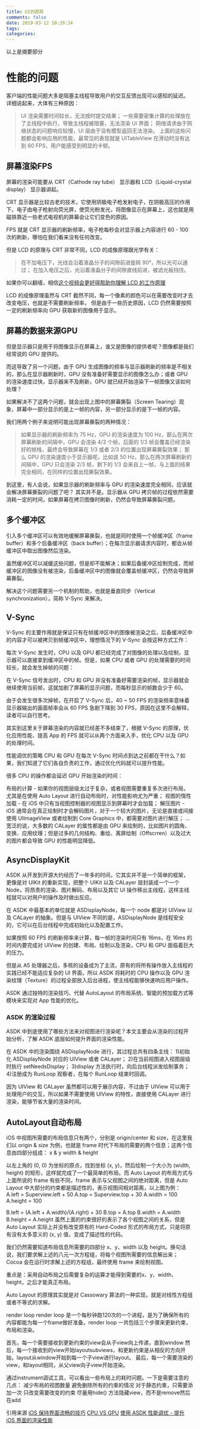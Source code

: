```yaml
---
title: UI的困局
comments: false
date: 2019-03-12 10:29:24
tags:
categories:
---
```


以上是摘要部分
<!--more-->

# 性能的问题

客户端的性能问题大多是阻塞主线程导致用户的交互反馈出现可以感知的延迟。
详细说起来，大体有三种原因：
> UI 渲染需要时间较长，无法按时提交结果；
> 一些需要密集计算的处理放在了主线程中执行，导致主线程被阻塞，无法渲染 UI 界面；
> 网络请求由于网络状态的问题响应较慢，UI 层由于没有模型返回无法渲染。
上面的这些问题都会影响应用的性能，最常见的表现就是 UITableView 在滑动时没有达到 60 FPS，用户能感受到明显的卡顿。

## 屏幕渲染FPS

屏幕的渲染可能要从 CRT（Cathode ray tube） 显示器和 LCD（Liquid-crystal display） 显示器讲起。

CRT 显示器是比较古老的技术，它使用阴极电子枪发射电子，在阴极高压的作用下，电子由电子枪射向荧光屏，使荧光粉发光，将图像显示在屏幕上，这也就是用磁铁靠近一些老式电视机的屏幕会让它们变色的原因。

FPS 就是 CRT 显示器的刷新频率，电子枪每秒会对显示器上内容进行 60 - 100 次的刷新，哪怕在我们看来没有任何改变。

但是 LCD 的原理与 CRT 非常不同，LCD 的成像原理跟光学有关：
> 在不加电压下，光线会沿着液晶分子的间隙前进旋转 90°，所以光可以通过；
> 在加入电压之后，光沿着液晶分子的间隙直线前进，被滤光板挡住。

如果你可以翻墙，相信[这个视频会更好得帮助你理解 LCD 的工作原理](https://www.youtube.com/watch?v=Bf3547WB5qs)

LCD 的成像原理虽然与 CRT 截然不同，每一个像素的颜色可以在需要改变时才去改变电压，也就是不需要刷新频率，
但是由于一些历史原因，LCD 仍然需要按照一定的刷新频率向 GPU 获取新的图像用于显示。

## 屏幕的数据来源GPU

但是显示器只是用于将图像显示在屏幕上，谁又是图像的提供者呢？图像都是我们经常说的 GPU 提供的。

而这导致了另一个问题，由于 GPU 生成图像的频率与显示器刷新的频率是不相关的，那么在显示器刷新时，GPU 没有准备好需要显示的图像怎么办；或者 GPU 的渲染速度过快，显示器来不及刷新，GPU 就已经开始渲染下一帧图像又该如何处理？

如果解决不了这两个问题，就会出现上图中的屏幕撕裂（Screen Tearing）现象，屏幕中一部分显示的是上一帧的内容，另一部分显示的是下一帧的内容。

我们用两个例子来说明可能出现屏幕撕裂的两种情况：

> 如果显示器的刷新频率为 75 Hz，GPU 的渲染速度为 100 Hz，那么在两次屏幕刷新的间隔中，GPU 会渲染 4/3 个帧，后面的 1/3 帧会覆盖已经渲染好的帧栈，最终会导致屏幕在 1/3 或者 2/3 的位置出现屏幕撕裂效果；
> 那么 GPU 的渲染速度小于显示器呢，比如说 50 Hz，那么在两次屏幕刷新的间隔中，GPU 只会渲染 2/3 帧，剩下的 1/3 会来自上一帧，与上面的结果完全相同，在同样的位置出现撕裂效果。

到这里，有人会说，如果显示器的刷新频率与 GPU 的渲染速度完全相同，应该就会解决屏幕撕裂的问题了吧？
其实并不是。显示器从 GPU 拷贝帧的过程依然需要消耗一定的时间，如果屏幕在拷贝图像时刷新，仍然会导致屏幕撕裂问题。

## 多个缓冲区

引入多个缓冲区可以有效地缓解屏幕撕裂，也就是同时使用一个帧缓冲区（frame buffer）和多个后备缓冲区（back buffer）；在每次显示器请求内容时，都会从帧缓冲区中取出图像然后渲染。

虽然缓冲区可以减缓这些问题，但是却不能解决；如果后备缓冲区绘制完成，而帧缓冲区的图像没有被渲染，后备缓冲区中的图像就会覆盖帧缓冲区，仍然会导致屏幕撕裂。

解决这个问题需要另一个机制的帮助，也就是垂直同步（Vertical synchronization），简称 V-Sync 来解决。

## V-Sync

V-Sync 的主要作用就是保证只有在帧缓冲区中的图像被渲染之后，后备缓冲区中的内容才可以被拷贝到帧缓冲区中，理想情况下的 V-Sync 会按这种方式工作：

每次 V-Sync 发生时，CPU 以及 GPU 都已经完成了对图像的处理以及绘制，显示器可以直接拿到缓冲区中的帧。但是，如果 CPU 或者 GPU 的处理需要的时间较长，就会发生掉帧的问题：

在 V-Sync 信号发出时，CPU 和 GPU 并没有准备好需要渲染的帧，显示器就会继续使用当前帧，这就加剧了屏幕的显示问题，而每秒显示的帧数会少于 60。

由于会发生很多次掉帧，在开启了 V-Sync 后，40 ~ 50 FPS 的渲染频率意味着显示器输出的画面帧率会从 60 FPS 急剧下降到 30 FPS，原因在这里不会解释，读者可以自行思考。

其实到这里关于屏幕渲染的内容就已经差不多结束了，根据 V-Sync 的原理，优化应用性能、提高 App 的 FPS 就可以从两个方面来入手，优化 CPU 以及 GPU 的处理时间。

性能调优的策略
CPU 和 GPU 在每次 V-Sync 时间点到达之前都在干什么？如果，我们知道了它们各自负责的工作，通过优化代码就可以提升性能。

很多 CPU 的操作都会延迟 GPU 开始渲染的时间：

布局的计算 - 如果你的视图层级太过于复杂，或者视图需要重复多次进行布局，尤其是在使用 Auto Layout 进行自动布局时，对性能影响尤为严重；
视图的惰性加载 - 在 iOS 中只有当视图控制器的视图显示到屏幕时才会加载；
解压图片 - iOS 通常会在真正绘制时才会解码图片，对于一个较大的图片，无论是直接或间接使用 UIImageView 或者绘制到 Core Graphics 中，都需要对图片进行解压；
…
宽泛的说，大多数的 CALayer 的属性都是由 GPU 来绘制的，比如图片的圆角、变换、应用纹理；但是过多的几何结构、重绘、离屏绘制（Offscrren）以及过大的图片都会导致 GPU 的性能明显降低。

## AsyncDisplayKit

ASDK 从开发到开源大约经历了一年多的时间，它其实并不是一个简单的框架，更像是对 UIKit 的重新实现，把整个 UIKit 以及 CALayer 层封装成一个一个 Node，将昂贵的渲染、图片解码、布局以及其它 UI 操作移出主线程，这样主线程就可以对用户的操作及时做出反应。

在 ASDK 中最基本的单位就是 ASDisplayNode，每一个 node 都是对 UIView 以及 CALayer 的抽象。但是与 UIView 不同的是，ASDisplayNode 是线程安全的，它可以在后台线程中完成初始化以及配置工作。

如果按照 60 FPS 的刷新频率来计算，每一帧的渲染时间只有 16ms，在 16ms 的时间内要完成对 UIView 的创建、布局、绘制以及渲染，CPU 和 GPU 面临着巨大的压力。

但是从 A5 处理器之后，多核的设备成为了主流，原有的将所有操作放入主线程的实践已经不能适应复杂的 UI 界面，所以 ASDK 将耗时的 CPU 操作以及 GPU 渲染纹理（Texture）的过程全部放入后台进程，使主线程能够快速响应用户操作。

ASDK 通过独特的渲染技巧、代替 AutoLayout 的布局系统、智能的预加载方式等模块来实现对 App 性能的优化。

### ASDK 的渲染过程

ASDK 中到底使用了哪些方法来对视图进行渲染呢？本文主要会从渲染的过程开始分析，了解 ASDK 底层如何提升界面的渲染性能。

在 ASDK 中的渲染围绕 ASDisplayNode 进行，其过程总共有四条主线：
1)初始化 ASDisplayNode 对应的 UIView 或者 CALayer；
2)在当前视图进入视图层级时执行 setNeedsDisplay；
3)display 方法执行时，向后台线程派发绘制事务；
4)注册成为 RunLoop 观察者，在每个 RunLoop 结束时回调。

因为 UIView 和 CALayer 虽然都可以用于展示内容，不过由于 UIView 可以用于处理用户的交互，所以如果不需要使用 UIView 的特性，直接使用 CALayer 进行渲染，能够节省大量的渲染时间。

## AutoLayout自动布局

iOS 中视图所需要的布局信息只有两个，分别是 origin/center 和 size，在这里我们以 origin & size 为例，也就是 frame 时代下布局的需要的两个信息；这两个信息由四部分组成：
x & y
width & height

以左上角的 (0, 0) 为坐标的原点，找到坐标 (x, y)，然后绘制一个大小为 (width, height) 的矩形，这样就完成了一个最简单的布局。而 Auto Layout 的布局方式与上面所说的 frame 有些不同，frame 表示与父视图之间的绝对距离，但是 Auto Layout 中大部分的约束都是描述性的，表示视图间相对距离，以上图为例：
A.left = Superview.left + 50
A.top  = Superview.top + 30
A.width  = 100
A.height = 100

B.left = (A.left + A.width)/(A.right) + 30
B.top  = A.top
B.width  = A.width
B.height = A.height
虽然上面的约束很好的表示了各个视图之间的关系，但是 Auto Layout 实际上并没有改变原有的 Hard-Coded 形式的布局方式，只是将原有没有太多意义的 (x, y) 值，变成了描述性的代码。

我们仍然需要知道布局信息所需要的四部分 x、y、width 以及 height。换句话说，我们要求解上述的八元一次方程组，将每个视图所需要的信息解出来；Cocoa 会在运行时求解上述的方程组，最终使用 frame 来绘制视图。

重点是：采用自动布局之后需要复杂的运算才能得到需要的x、y、width、height，之后才能真正布局。

Auto Layout 的原理其实就是对 Cassowary 算法的一种实现，就是对线性方程组或者不等式的求解。

render loop
render loop 是一个每秒钟跑120次的一个进程，是为了确保所有的内容都能为每一个frame做好准备。render loop 一共包括三个步骤来更新约束，布局和渲染。

首先，每一个需要接收到更新约束的view会从子view向上传递，直到window
然后，每一个接收到的view开始layoutsubviews，和更新约束是从相反的方向开始，layout从window开始到每一个子view进行layout。
最后，每一个需要渲染的view，和layout相同，从父view向子view开始渲染。

通过instrument调试工具，可以看出一些布局上的耗时问题。一下是需要注意的几点：
减少布局的视图数量
避免删除所有的约束的情况
对于静态约束，只需要添加一次
只改变需要改变的约束
尽量用hide() 方法隐藏view，而不是remove然后在add

引用来源
[iOS 保持界面流畅的技巧](https://blog.ibireme.com/2015/11/12/smooth_user_interfaces_for_ios/)
[CPU VS GPU](https://zsisme.gitbooks.io/ios-/content/chapter12/cpu-versus-gpu.html)
[使用 ASDK 性能调优 - 提升 iOS 界面的渲染性能](https://draveness.me/asdk-rendering)